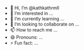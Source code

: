 - 👋 Hi, I’m @kathkathrmll
- 👀 I’m interested in ...
- 🌱 I’m currently learning ...
- 💞️ I’m looking to collaborate on ...
- 📫 How to reach me ...
- 😄 Pronouns: ...
- ⚡ Fun fact: ...

<!---
kathkathrmll/kathkathrmll is a ✨ special ✨ repository because its `README.md` (this file) appears on your GitHub profile.
You can click the Preview link to take a look at your changes.
--->
